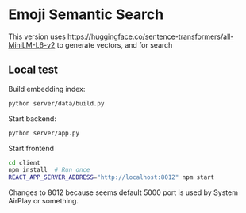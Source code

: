 # Emoji Semantic Search

This version uses https://huggingface.co/sentence-transformers/all-MiniLM-L6-v2 to generate vectors, and for search

## Local test

Build embedding index:
```bash
python server/data/build.py
```

Start backend:
```bash
python server/app.py
```

Start frontend
```bash
cd client
npm install  # Run once
REACT_APP_SERVER_ADDRESS="http://localhost:8012" npm start
```

Changes to 8012 because seems default 5000 port is used by System AirPlay or something.
